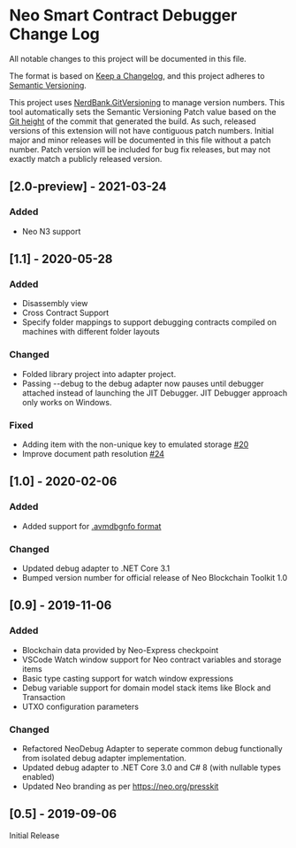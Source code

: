 # Neo Smart Contract Debugger Change Log

All notable changes to this project will be documented in this file.

The format is based on [Keep a Changelog](https://keepachangelog.com/en/1.0.0/),
and this project adheres to [Semantic Versioning](https://semver.org/spec/v2.0.0.html).

This project uses [NerdBank.GitVersioning](https://github.com/AArnott/Nerdbank.GitVersioning)
to manage version numbers. This tool automatically sets the Semantic Versioning Patch
value based on the [Git height](https://github.com/AArnott/Nerdbank.GitVersioning#what-is-git-height)
of the commit that generated the build. As such, released versions of this extension
will not have contiguous patch numbers. Initial major and minor releases will be documented
in this file without a patch number. Patch version will be included for bug fix releases, but
may not exactly match a publicly released version.

## [2.0-preview] - 2021-03-24

### Added

- Neo N3 support

## [1.1] - 2020-05-28

### Added

- Disassembly view
- Cross Contract Support
- Specify folder mappings to support debugging contracts compiled on machines
  with different folder layouts

### Changed

- Folded library project into adapter project.
- Passing --debug to the debug adapter now pauses until debugger attached instead
  of launching the JIT Debugger. JIT Debugger approach only works on Windows.

### Fixed

- Adding item with the non-unique key to emulated storage [#20](https://github.com/neo-project/neo-debugger/issues/20)
- Improve document path resolution [#24](https://github.com/neo-project/neo-debugger/issues/24)

## [1.0] - 2020-02-06

### Added

- Added support for [.avmdbgnfo format](https://github.com/ngdseattle/design-notes/blob/master/NDX-DN11%20-%20NEO%20Debug%20Info%20Specification.md#v010-format)

### Changed

- Updated debug adapter to .NET Core 3.1
- Bumped version number for official release of Neo Blockchain Toolkit 1.0

## [0.9] - 2019-11-06

### Added

- Blockchain data provided by Neo-Express checkpoint
- VSCode Watch window support for Neo contract variables and storage items
- Basic type casting support for watch window expressions 
- Debug variable support for domain model stack items like Block and Transaction
- UTXO configuration parameters

### Changed

- Refactored NeoDebug Adapter to seperate common debug functionally from isolated debug
  adapter implementation.
- Updated debug adapter to .NET Core 3.0 and C# 8 (with nullable types enabled)
- Updated Neo branding as per https://neo.org/presskit

## [0.5] - 2019-09-06

Initial Release
